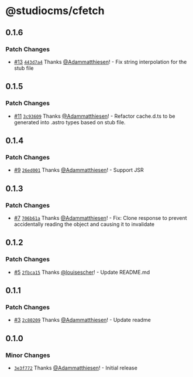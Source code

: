 # @studiocms/cfetch

## 0.1.6

### Patch Changes

- [#13](https://github.com/withstudiocms/cfetch/pull/13) [`443d7a4`](https://github.com/withstudiocms/cfetch/commit/443d7a4804baebdf347574aa2531df53f3adfabd) Thanks [@Adammatthiesen](https://github.com/Adammatthiesen)! - Fix string interpolation for the stub file

## 0.1.5

### Patch Changes

- [#11](https://github.com/withstudiocms/cfetch/pull/11) [`3c93609`](https://github.com/withstudiocms/cfetch/commit/3c93609e247ff6fb9c6c740d55a7dba6984071d3) Thanks [@Adammatthiesen](https://github.com/Adammatthiesen)! - Refactor cache.d.ts to be generated into .astro types based on stub file.

## 0.1.4

### Patch Changes

- [#9](https://github.com/withstudiocms/cfetch/pull/9) [`26ed001`](https://github.com/withstudiocms/cfetch/commit/26ed00166742171bd0282d6076129abd01545153) Thanks [@Adammatthiesen](https://github.com/Adammatthiesen)! - Support JSR

## 0.1.3

### Patch Changes

- [#7](https://github.com/withstudiocms/cfetch/pull/7) [`706b61a`](https://github.com/withstudiocms/cfetch/commit/706b61a79fe7a2cc491f79862800840d057124ab) Thanks [@Adammatthiesen](https://github.com/Adammatthiesen)! - Fix: Clone response to prevent accidentally reading the object and causing it to invalidate

## 0.1.2

### Patch Changes

- [#5](https://github.com/withstudiocms/cfetch/pull/5) [`2fbca15`](https://github.com/withstudiocms/cfetch/commit/2fbca15c7e022a0c58e286c4a3f915a41aac8919) Thanks [@louisescher](https://github.com/louisescher)! - Update README.md

## 0.1.1

### Patch Changes

- [#3](https://github.com/withstudiocms/cfetch/pull/3) [`2c80209`](https://github.com/withstudiocms/cfetch/commit/2c80209773041f59159671fccaa0d286e7807452) Thanks [@Adammatthiesen](https://github.com/Adammatthiesen)! - Update readme

## 0.1.0

### Minor Changes

- [`3e3f772`](https://github.com/withstudiocms/cfetch/commit/3e3f77285e8fe17a94b5db3cbf23ecfec98e0af2) Thanks [@Adammatthiesen](https://github.com/Adammatthiesen)! - Initial release
